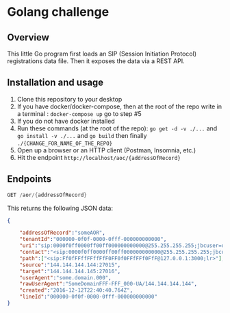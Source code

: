 # Golang challenge

## Overview
This little Go program first loads an SIP (Session Initiation Protocol) registrations data file. Then it exposes the data via a REST API.

## Installation and usage

1. Clone this repository to your desktop
2. If you have docker/docker-compose, then at the root of the repo write in a terminal : `docker-compose up` go to step #5
3. If you do not have docker installed
4. Run these commands (at the root of the repo): `go get -d -v ./...` and `go install -v ./...` and `go build` then finally `./{CHANGE_FOR_NAME_OF_THE_REPO}`
5. Open up a browser or an HTTP client (Postman, Insomnia, etc.)
6. Hit the endpoint `http://localhost/aoc/{addressOfRecord}`

## Endpoints

```go
GET /aor/{addressOfRecord}
```
This returns the following JSON data:

```json
{

    "addressOfRecord":"someAOR",
    "tenantId":"000000-0f0f-0000-0fff-000000000000",
    "uri":"sip:0000f0ff0000ff00ff000000000000@255.255.255.255;jbcuser=user",
    "contact":"<sip:0000f0ff0000ff00ff000000000000@255.255.255.255;jbcuser=user>;methods=\"INVITE, ACK, BYE, CANCEL, OPTIONS, INFO, MESSAGE, SUBSCRIBE, NOTIFY, PRACK, UPDATE, REFER\"",
    "path":["<sip:Ff0fFFffFFffFfF0FF0f0FFfFFf0FfF@127.0.0.1:3000;lr>"],
    "source":"144.144.144.144:27015",
    "target":"144.144.144.145:27016",
    "userAgent":"some.domain.000",
    "rawUserAgent":"SomeDomainFFF-FFF_000-UA/144.144.144.144",
    "created":"2016-12-12T22:40:40.764Z",
    "lineId":"000000-0f0f-0000-0fff-000000000000"
}
```

